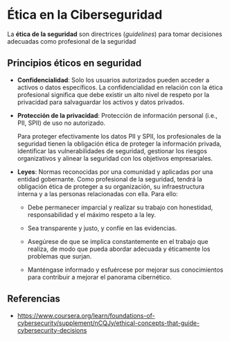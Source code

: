 # Ética en la Ciberseguridad

La **ética de la seguridad** son directrices (_guidelines_) para tomar
decisiones adecuadas como profesional de la seguridad

## Principios éticos en seguridad

- **Confidencialidad**: Solo los usuarios autorizados pueden acceder a activos o
  datos específicos. La confidencialidad en relación con la ética profesional
  significa que debe existir un alto nivel de respeto por la privacidad para
  salvaguardar los activos y datos privados.

- **Protección de la privacidad**: Protección de información personal (i.e.,
  PII, SPII) de uso no autorizado.

  Para proteger efectivamente los datos PII y SPII, los profesionales de la
  seguridad tienen la obligación ética de proteger la información privada,
  identificar las vulnerabilidades de seguridad, gestionar los riesgos
  organizativos y alinear la seguridad con los objetivos empresariales.

- **Leyes**: Normas reconocidas por una comunidad y aplicadas por una entidad
  gobernante. Como profesional de la seguridad, tendrá la obligación ética de
  proteger a su organización, su infraestructura interna y a las personas
  relacionadas con ella. Para ello:
  - Debe permanecer imparcial y realizar su trabajo con honestidad,
    responsabilidad y el máximo respeto a la ley.

  - Sea transparente y justo, y confíe en las evidencias.

  - Asegúrese de que se implica constantemente en el trabajo que realiza, de
    modo que pueda abordar adecuada y éticamente los problemas que surjan.

  - Manténgase informado y esfuércese por mejorar sus conocimientos para
    contribuir a mejorar el panorama cibernético.

## Referencias

- <https://www.coursera.org/learn/foundations-of-cybersecurity/supplement/nCQJy/ethical-concepts-that-guide-cybersecurity-decisions>
